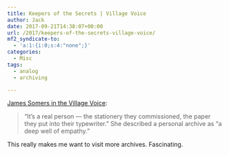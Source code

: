 ```yaml
---
title: Keepers of the Secrets | Village Voice
author: Jack
date: 2017-09-21T14:38:07+00:00
url: /2017/keepers-of-the-secrets-village-voice/
mf2_syndicate-to:
  - 'a:1:{i:0;s:4:"none";}'
categories:
  - Misc
tags:
  - analog
  - archiving

---
```

[James Somers in the Village Voice][1]:

> “It’s a real person — the stationery they commissioned, the paper they put into their typewriter.” She described a personal archive as “a deep well of empathy.”

This really makes me want to visit more archives. Fascinating.

 [1]: https://www.villagevoice.com/2017/09/20/keepers-of-the-secrets/